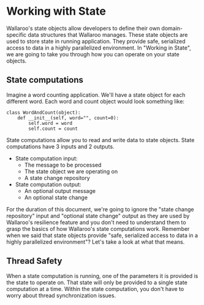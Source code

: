 # Working with State

Wallaroo's state objects allow developers to define their own domain-specific data structures that Wallaroo manages. These state objects are used to store state in running application. They provide safe, serialized access to data in a highly parallelized environment. In "Working in State", we are going to take you through how you can operate on your state objects.

## State computations

Imagine a word counting application. We'll have a state object for each different word. Each word and count object would look something like:

```pony
class WordAndCount(object):
    def __init__(self, word="", count=0):
        self.word = word
        self.count = count
```

State computations allow you to read and write data to state objects. State computations have 3 inputs and 2 outputs. 

* State computation input:
  - The message to be processed
  - The state object we are operating on
  - A state change repository
* State computation output:
  - An optional output message
  - An optional state change

For the duration of this document, we're going to ignore the "state change repository" input and "optional state change" output as they are used by Wallaroo's resilience feature and you don't need to understand them to grasp the basics of how Wallaroo's state computations work. Remember when we said that state objects provide "safe, serialized access to data in a highly parallelized environment"? Let's take a look at what that means. 

## Thread Safety

When a state computation is running, one of the parameters it is provided is the state to operate on. That state will only be provided to a single state computation at a time. Within the state computation, you don't have to worry about thread synchronization issues. 

